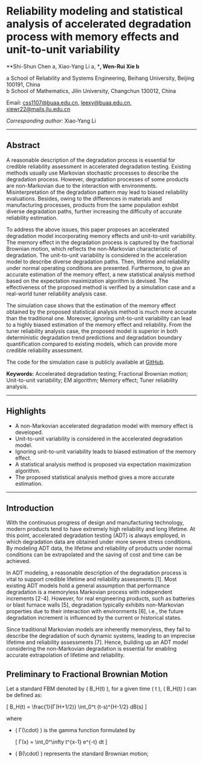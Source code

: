 # Reliability modeling and statistical analysis of accelerated degradation process with memory effects and unit-to-unit variability

\**Shi-Shun Chen a, Xiao-Yang Li a, ***, Wen-Rui Xie b**

a School of Reliability and Systems Engineering, Beihang University, Beijing 100191, China\
b School of Mathematics, Jilin University, Changchun 130012, China

Email: [css1107@buaa.edu.cn](mailto:css1107@buaa.edu.cn), [leexy@buaa.edu.cn](mailto:leexy@buaa.edu.cn), [xiewr22@mails.jlu.edu.cn](mailto:xiewr22@mails.jlu.edu.cn)

*Corresponding author*: Xiao-Yang Li

---

## Abstract

A reasonable description of the degradation process is essential for credible reliability assessment in accelerated degradation testing. Existing methods usually use Markovian stochastic processes to describe the degradation process. However, degradation processes of some products are non-Markovian due to the interaction with environments. Misinterpretation of the degradation pattern may lead to biased reliability evaluations. Besides, owing to the differences in materials and manufacturing processes, products from the same population exhibit diverse degradation paths, further increasing the difficulty of accurate reliability estimation.

To address the above issues, this paper proposes an accelerated degradation model incorporating memory effects and unit-to-unit variability. The memory effect in the degradation process is captured by the fractional Brownian motion, which reflects the non-Markovian characteristic of degradation. The unit-to-unit variability is considered in the acceleration model to describe diverse degradation paths. Then, lifetime and reliability under normal operating conditions are presented. Furthermore, to give an accurate estimation of the memory effect, a new statistical analysis method based on the expectation maximization algorithm is devised. The effectiveness of the proposed method is verified by a simulation case and a real-world tuner reliability analysis case.

The simulation case shows that the estimation of the memory effect obtained by the proposed statistical analysis method is much more accurate than the traditional one. Moreover, ignoring unit-to-unit variability can lead to a highly biased estimation of the memory effect and reliability. From the tuner reliability analysis case, the proposed model is superior in both deterministic degradation trend predictions and degradation boundary quantification compared to existing models, which can provide more credible reliability assessment.

The code for the simulation case is publicly available at [GitHub](https://github.com/dirge1/FBM_ADT).

**Keywords:** Accelerated degradation testing; Fractional Brownian motion; Unit-to-unit variability; EM algorithm; Memory effect; Tuner reliability analysis.

---

## Highlights

- A non-Markovian accelerated degradation model with memory effect is developed.
- Unit-to-unit variability is considered in the accelerated degradation model.
- Ignoring unit-to-unit variability leads to biased estimation of the memory effect.
- A statistical analysis method is proposed via expectation maximization algorithm.
- The proposed statistical analysis method gives a more accurate estimation.

---

## Introduction

With the continuous progress of design and manufacturing technology, modern products tend to have extremely high reliability and long lifetime. At this point, accelerated degradation testing (ADT) is always employed, in which degradation data are obtained under more severe stress conditions. By modeling ADT data, the lifetime and reliability of products under normal conditions can be extrapolated and the saving of cost and time can be achieved.

In ADT modeling, a reasonable description of the degradation process is vital to support credible lifetime and reliability assessments [1]. Most existing ADT models hold a general assumption that performance degradation is a memoryless Markovian process with independent increments [2-4]. However, for real engineering products, such as batteries or blast furnace walls [5], degradation typically exhibits non-Markovian properties due to their interaction with environments [6], i.e., the future degradation increment is influenced by the current or historical states.

Since traditional Markovian models are inherently memoryless, they fail to describe the degradation of such dynamic systems, leading to an imprecise lifetime and reliability assessments [7]. Hence, building up an ADT model considering the non-Markovian degradation is essential for enabling accurate extrapolation of lifetime and reliability.

## Preliminary to Fractional Brownian Motion

Let a standard FBM denoted by \( B_H(t) \), for a given time \( t \), \( B_H(t) \) can be defined as:

\[ B_H(t) = \frac{1}{Γ(H+1/2)} \int_0^t (t-s)^{H-1/2} dB(s) \]

where

- \( Γ(\cdot) \) is the gamma function formulated by
  
  \[ Γ(x) = \int_0^\infty t^{x-1} e^{-t} dt \]

- \( B(\cdot) \) represents the standard Brownian motion;
